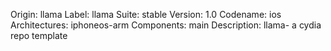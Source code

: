 Origin: llama
Label: llama
Suite: stable
Version: 1.0
Codename: ios
Architectures: iphoneos-arm
Components: main
Description: llama- a cydia repo template
